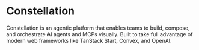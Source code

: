 # Constellation

Constellation is an agentic platform that enables teams to build, compose, and orchestrate AI agents and MCPs visually.
Built to take full advantage of modern web frameworks like TanStack Start, Convex, and OpenAI.
